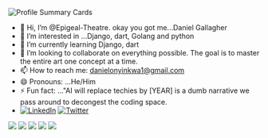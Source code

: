 ![Profile Summary Cards](https://github-profile-summary-cards.vercel.app/api/cards/stats?username=Epigeal-Theatre&theme=github)
- 👋 Hi, I’m @Epigeal-Theatre. okay you got me...Daniel Gallagher
- 👀 I’m interested in ...Django, dart, Golang and python
- 🌱 I’m currently learning Django, dart
- 💞️ I’m looking to collaborate on everything possible. The goal is to master the entire art one concept at a time.
- 📫 How to reach me: [danielonyinkwa1@gmail.com](mailto:danielonyinkwa1@gmail.com)
- 😄 Pronouns: ...He/Him
- ⚡ Fun fact: ..."AI will replace techies by [YEAR] is a dumb narrative we pass around to decongest the coding space.
- [![LinkedIn](https://img.shields.io/badge/LinkedIn-blue?style=flat&logo=linkedin&labelColor=blue)](https://www.linkedin.com/in/www.linkedin.com/in/daniel-onyinkwa-72b35217b)
[![Twitter](https://img.shields.io/badge/Twitter-blue?style=flat&logo=twitter&labelColor=blue)](https://twitter.com/https://x.com/ONYINKWA_DAN)

<!---[![Top Langs](https://github-readme-stats.vercel.app/api/top-langs/?username=Epigeal-Theatre)](https://github.com/Epigeal-Theatre/github-readme-stats)
![Anurag's GitHub stats](https://github-readme-stats.vercel.app/api?username=Epigeal-Theatre&show_icons=true&theme=radical)
[![Top Langs](https://github-readme-stats.vercel.app/api/top-langs/?username=Epigeal-Theatre&layout=donut)](https://github.com/Epigeal-Theatre/github-readme-stats)
--->
![](http://github-profile-summary-cards.vercel.app/api/cards/profile-details?username=Epigeal-Theatre&theme=default)
![](http://github-profile-summary-cards.vercel.app/api/cards/repos-per-language?username=Epigeal-Theatre&theme=default)
![](http://github-profile-summary-cards.vercel.app/api/cards/most-commit-language?username=Epigeal-Theatre&theme=default)
![](http://github-profile-summary-cards.vercel.app/api/cards/stats?username=Epigeal-Theatre&theme=default)
![](http://github-profile-summary-cards.vercel.app/api/cards/productive-time?username=Epigeal-Theatre&theme=default&utcOffset=8)


<!---
Epigeal-Theatre/Epigeal-Theatre is a ✨ special ✨ repository because its `README.md` (this file) appears on your GitHub profile.
You can click the Preview link to take a look at your changes.
--->
